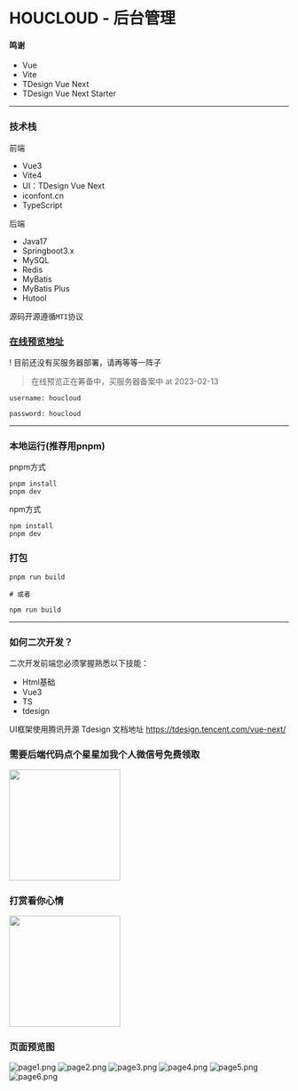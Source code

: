 # HOUCLOUD - 后台管理


#### 鸣谢

- Vue
- Vite
- TDesign Vue Next
- TDesign Vue Next Starter

---

### 技术栈
前端 
- Vue3
- Vite4
- UI：TDesign Vue Next 
- iconfont.cn
- TypeScript

后端
- Java17
- Springboot3.x
- MySQL
- Redis
- MyBatis
- MyBatis Plus
- Hutool

源码开源遵循`MTI`协议

### [在线预览地址](https://admin.houcloud.com) 

! 目前还没有买服务器部署，请再等等一阵子

> 在线预览正在筹备中，买服务器备案中 at 2023-02-13

```text
username: houcloud

password: houcloud
```


---

### 本地运行(推荐用pnpm)
pnpm方式
```shell
pnpm install 
pnpm dev
```
npm方式
```shell
npm install 
pnpm dev
```

### 打包
```shell
pnpm run build

# 或者

npm run build
```


---
### 如何二次开发？

[//]: # ([HOUCLOUD 文档]&#40;https://doc.houcloud.com&#41;)


二次开发前端您必须掌握熟悉以下技能：

- Html基础
- Vue3
- TS
- tdesign


UI框架使用腾讯开源 Tdesign  文档地址 https://tdesign.tencent.com/vue-next/


### 需要后端代码点个星星加我个人微信号免费领取
<img src="doc/IMG_4343.PNG" height="200" width="200" >


### 打赏看你心情
<img src="doc/IMG_4345.JPG" height="200" width="200" >


###  页面预览图
![page1.png](doc%2Fpage1.png)
![page2.png](doc%2Fpage2.png)
![page3.png](doc%2Fpage3.png)
![page4.png](doc%2Fpage4.png)
![page5.png](doc%2Fpage5.png)
![page6.png](doc%2Fpage6.png)

